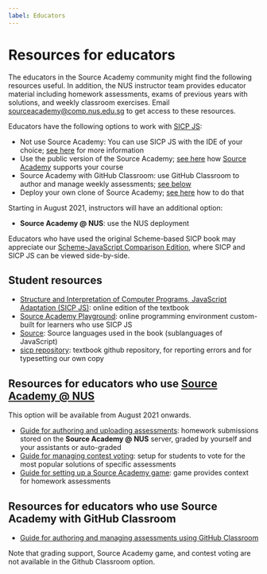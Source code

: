 ```yaml
---
label: Educators
---
```


# Resources for educators

The educators in the Source Academy community might find the following resources useful. In addition, the NUS instructor team provides educator material including homework assessments, exams of previous years with solutions, and weekly classroom exercises. Email [sourceacademy@comp.nus.edu.sg](mailto:sourceacademy@comp.nus.edu.sg) to get access to these resources. 

Educators have the following options to work with [SICP JS](https://sourceacademy.org/sicpjs/):
- Not use Source Academy: You can use SICP JS with the IDE of your choice; [see here](../package/README.md) for more information
- Use the public version of the Source Academy; [see here](../vanilla/README.md) how [Source Academy](https://sourceacademy.org/) supports your course
- Source Academy with GitHub Classroom: use GitHub Classroom to author and manage weekly assessments; [see below](#resources-for-educators-who-use-source-academy-with-github-classroom)
- Deploy your own clone of Source Academy; [see here](../deployment/README.md) how to do that

Starting in August 2021, instructors will have an additional option:
- **Source Academy @ NUS**: use the NUS deployment

Educators who have used the original Scheme-based SICP book may appreciate our [Scheme-JavaScript Comparison Edition](https://sicp.sourceacademy.org), where SICP and SICP JS can be viewed side-by-side.

## Student resources

- [Structure and Interpretation of Computer Programs, JavaScript Adaptation (SICP JS)](https://sourceacademy.org/sicpjs/): online edition of the textbook
- [Source Academy Playground](https://sourceacademy.org/playground): online programming environment custom-built for learners who use SICP JS
- [Source](https://docs.sourceacademy.org/): Source languages used in the book (sublanguages of JavaScript)
- [sicp repository](https://github.com/source-academy/sicp): textbook github repository, for reporting errors and for typesetting our own copy

## Resources for educators who use [Source Academy @ NUS](https://sourceacademy.nus.edu.sg/)

This option will be available from August 2021 onwards. 

- [Guide for authoring and uploading assessments](assessment/README.md): homework submissions stored on the **Source Academy @ NUS** server, graded by yourself and your assistants or auto-graded
- [Guide for managing contest voting](voting/README.md): setup for students to vote for the most popular solutions of specific assessments 
- [Guide for setting up a Source Academy game](game/README.md): game provides context for homework assessments

## Resources for educators who use Source Academy with GitHub Classroom

- [Guide for authoring and managing assessments using GitHub Classroom](github/README.md)

Note that grading support, Source Academy game, and contest voting are not available in the Github Classroom option.

